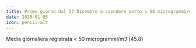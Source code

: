 ```yaml
---
title: Primo giorno dal 27 Dicembre a scendere sotto i 50 microgrammi/m3
date: 2020-01-05
icon: pencil-alt
---
```


Media giornaliera registrata < 50 microgrammi/m3 (45.8)